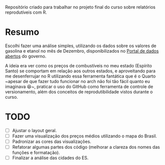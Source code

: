 Repositório criado para trabalhar no projeto final do curso sobre relatórios reprodutíveis com R.

# Resumo

Escolhi fazer uma análise simples, utilizando os dados sobre os valores de gasolina e etanol no mẽs de Dezembro, disponibilizados no [Portal de dados abertos](https://dados.gov.br/dados/conjuntos-dados/serie-historica-de-precos-de-combustiveis-e-de-glp) do governo. 

A ideia era ver como os preços de combustíveis no meu estado (Espírito Santo) se comportam em relação aos outros estados, e aproveitando para me desenferrujar no R utilizando essa ferramenta fantática que é o Quarto ~apesar de que fazer tudo funcionar no arch não foi tão fácil quanto eu imaginava :satisfied:~,  praticar o uso do GitHub como ferramenta de controle de versionamento, além dos conceitos de reprodutibilidade vistos durante o curso.

# TODO

- [ ] Ajustar o layout geral.
- [ ] Fazer uma visualização dos preços médios utilizando o mapa do Brasil.
- [ ] Padronizar as cores das visualizações.
- [ ] Refatorar algumas partes dos código (melhorar a clareza dos nomes das funções e formatação).
- [ ] Finalizar a análise das cidades do ES.
